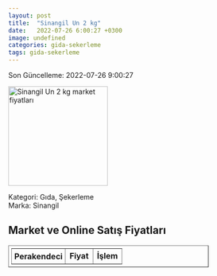 ```yaml
---
layout: post
title:  "Sinangil Un 2 kg"
date:   2022-07-26 6:00:27 +0300
image: undefined
categories: gida-sekerleme
tags: gida-sekerleme
---
```


Son Güncelleme: 2022-07-26 9:00:27

<img src="undefined" width="200" alt="Sinangil Un 2 kg market fiyatları" />

Kategori: Gıda, Şekerleme
<br />
Marka: Sinangil

<h2>Market ve Online Satış Fiyatları</h2>

<table border="1" style="padding: 5px;width:80%;">
  <tr>
    <td style="padding: 5px;"><strong>Perakendeci</strong></td>
    <td><strong>Fiyat</strong></td>
    <td><strong>İşlem</strong></td>
  </tr>
  
</table>
